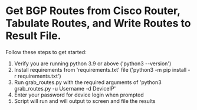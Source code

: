 # Get BGP Routes from Cisco Router, Tabulate Routes, and Write Routes to Result File.

Follow these steps to get started:

1. Verify you are running python 3.9 or above ('python3 --version')
2. Install requirements from 'requirements.txt' file ('python3 -m pip install -r requirements.txt')
3. Run grab_routes.py with the required arguments of 'python3 grab_routes.py -u Username -d DeviceIP'
4. Enter your password for device login when prompted
5. Script will run and will output to screen and file the results
